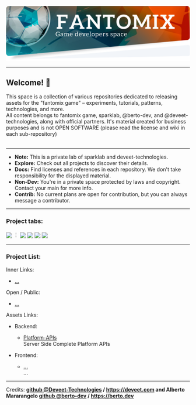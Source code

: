 <img src="https://raw.githubusercontent.com/fantomix-hub/.github/main/COLLECTION.BANNER.png">

---

## Welcome! 🎉

This space is a collection of various repositories dedicated to releasing assets for the "fantomix game" – experiments, tutorials, patterns, technologies, and more.<br>
All content belongs to fantomix game, sparklab, @berto-dev, and @deveet-technologies, along with official partners. It's material created for business purposes and is not OPEN SOFTWARE (please read the license and wiki in each sub-repository)<br><br>

---

- <b>Note:</b> This is a private lab of sparklab and deveet-technologies.
- <b>Explore:</b> Check out all projects to discover their details.
- <b>Docs:</b> Find licenses and references in each repository. We don't take responsibility for the displayed material.
- <b>Non-Dev:</b> You're in a private space protected by laws and copyright. Contact your main for more info.
- <b>Contrib:</b> No current plans are open for contribution, but you can always message a contributor.


---

### Project tabs:

[<sub>![](https://img.shields.io/badge/ALL_REPOSITORIES-lavender.svg)</sub>](https://github.com/orgs/fantomix-hub/repositories?q=&sort=name) ︙ [<sub>![](https://img.shields.io/badge/EXPERIMENTS-lavender.svg)</sub>](https://github.com/search?q=topic%3Aexperiments+org%3Afantomix-hub&type=Repositories) [<sub>![](https://img.shields.io/badge/RESOURCES-lavender.svg)</sub>](https://github.com/search?q=topic%3Aresources+org%3Afantomix-hub&type=Repositories) [<sub>![](https://img.shields.io/badge/TUTORIALS-lavender.svg)</sub>](https://github.com/search?q=topic%3Atutorial+org%3Afantomix-hub&type=Repositories) [<sub>![](https://img.shields.io/badge/SCRIPTS-lavender.svg)</sub>](https://github.com/search?q=topic%3Ascript+org%3Afantomix-hub&type=Repositories) </b>

---

### Project List:

Inner Links:
  - [...]()

Open / Public:
  - [...]()

Assets Links:

  - Backend:<br>
    - [Platform-APIs](https://github.com/fantomix-hub/backend.platform.apis)<br>Server Side Complete Platform APIs<br>

  - Frontend:
    - [...]()<br>...<br>

---

<span>Credits: </span> <b><a href="https://github.com/berto-dev">github @Deveet-Technologies</a> / <a href="https://deveet.com">https://deveet.com</a> and Alberto Mararangelo <b><a href="https://github.com/berto-dev">github @berto-dev</a> / <a href="https://berto.dev">https://berto.dev</a></b>
